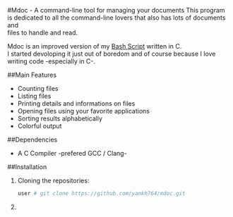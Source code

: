 #Mdoc - A command-line tool for managing your documents
This program is dedicated to all the command-line lovers that also has lots of documents and  
files to handle and read.  
  
Mdoc is an improved version of my [Bash Script](https://github.com/yankh764/rdoc) written in C.  
I started devoloping it just out of boredom and of course because I love writing code -especially in C-.

##Main Features
* Counting files
* Listing files
* Printing details and informations on files
* Opening files using your favorite applications
* Sorting results alphabetically
* Colorful output

##Dependencies
* A C Compiler -prefered GCC / Clang-

##Installation
1. Cloning the repositories:

    ```Bash
    user # git clone https://github.com/yankh764/mdoc.git
    ```

2. 

